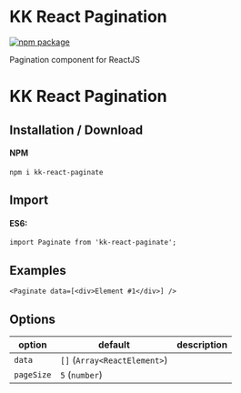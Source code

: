 # KK React Pagination

[![npm package](https://img.shields.io/npm/v/kk-react-pagination.png?style=flat-square)](https://www.npmjs.org/package/kk-react-paginate)

Pagination component for ReactJS


KK React Pagination
===================

Installation / Download
-----------------------

#### NPM
`npm i kk-react-paginate`

Import
--------
#### ES6:
`import Paginate from 'kk-react-paginate';`

Examples
--------
`<Paginate data=[<div>Element #1</div>] />`

Options
-------

| option      | default         | description |
|-------------|-----------------|-------------|
| `data`  | `[]` (`Array<ReactElement>`)  |             |
| `pageSize`  | `5` (`number`)  |             |